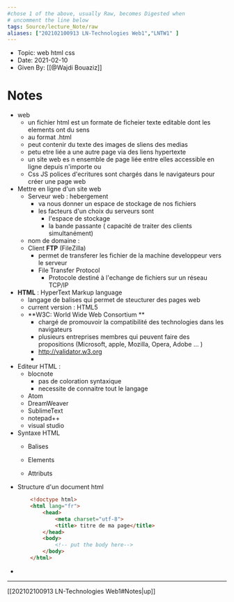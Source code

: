 ```yaml
---
#chose 1 of the above, usually Raw, becomes Digested when
# uncomment the line below
tags: Source/lecture_Note/raw
aliases: ["202102100913 LN-Technologies Web1","LNTW1" ] 
---
```

<!--topic should reference the big themes of a certain lecture, not necessarily the Title of the Course -->
* Topic: web html css
* Date: 2021-02-10
* Given By: [[@Wajdi Bouaziz]]


# Notes
* web 
	* un fichier html est un formate de ficheier texte editable dont les elements ont du sens 
	* au format .html 
	* peut contenir du texte des images de sliens des medias 
	* petu etre liée a une autre page via des liens hypertexte
	* un site web es n ensemble de page liée entre elles accessible en ligne depuis n'importe ou 
	* Css JS polices d'ecritures sont chargés dans le navigateurs pour créer une page web
* Mettre en ligne d'un site web 
	* Serveur web : hebergement 
		* va nous donner un espace de stockage de nos fichiers 
		* les facteurs d'un choix du serveurs sont 
			* l'espace de stockage 
			* la bande passante ( capacité de traiter des clients simultanément)
	* nom de domaine :
	* Client **FTP** (FileZilla)
		* permet de transferer les fichier de la machine developpeur vers le serveur
		* File Transfer Protocol 
			* Protocole destiné à l'echange de fichiers sur un réseau TCP/IP
* **HTML** : HyperText Markup language
	* langage de balises qui permet de steucturer des pages web 
	* current version : HTML5 
	* **W3C: World Wide Web Consortium **
		* chargé de promouvoir la compatibilité des technologies dans les navigateurs 
		* plusieurs entreprises membres qui peuvent faire des propositions (Microsoft, apple, Mozilla, Opera, Adobe ... )
		* http://validator.w3.org
		* 
* Editeur HTML : 
	* blocnote
		* pas de coloration syntaxique
		* necessite de connaitre tout le langage
	* Atom
	* DreamWeaver
	* SublimeText
	* notepad++
	* visual studio
* Syntaxe HTML 
	* Balises 

	* Elements 
	* Attributs
* Structure d'un document html 
	```html
		<!doctype html>
		<html lang="fr">
			<head>
				<meta charset="utf-8">
				<title> titre de ma page</title>
			</head>
			<body>
				<!-- put the body here-->
			</body>
		</html>
	```
* 






---
[[202102100913 LN-Technologies Web1#Notes|up]]
